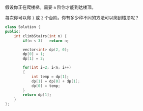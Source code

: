假设你正在爬楼梯。需要 `n` 阶你才能到达楼顶。

每次你可以爬 `1` 或 `2` 个台阶。你有多少种不同的方法可以爬到楼顶呢？ 



```c++
class Solution {
public:
    int climbStairs(int n) {
        if(n < 3)   return n;

        vector<int> dp(2, 0);
        dp[0] = 1;
        dp[1] = 2;

        for(int i=2; i<n; i++)
        {
            int temp = dp[1];
            dp[1] = dp[0] + dp[1];
            dp[0] = temp;
        }
        return dp[1];
    }
};
```

